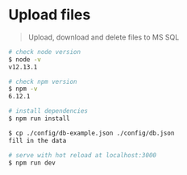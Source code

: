 # Upload files

> Upload, download and delete files to MS SQL

``` bash
# check node version
$ node -v
v12.13.1

# check npm version
$ npm -v
6.12.1

# install dependencies
$ npm run install

$ cp ./config/db-example.json ./config/db.json
fill in the data

# serve with hot reload at localhost:3000
$ npm run dev
